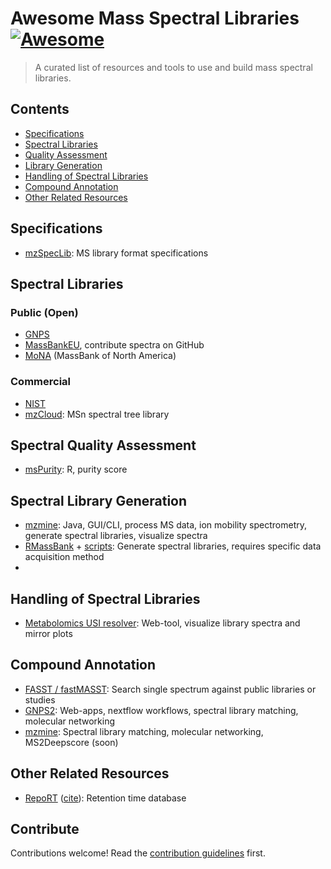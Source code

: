 # Awesome Mass Spectral Libraries [![Awesome](https://awesome.re/badge.svg)](https://awesome.re)

> A curated list of resources and tools to use and build mass spectral libraries.


## Contents

- [Specifications](#specifications)
- [Spectral Libraries](#spectral-libraries)
- [Quality Assessment](#spectral-quality-assessment)
- [Library Generation](#spectral-library-generation)
- [Handling of Spectral Libraries](#handling-of-spectral-libraries)
- [Compound Annotation](#compound-annotation)
- [Other Related Resources](#other-related-resources)


## Specifications
- [mzSpecLib](https://github.com/HUPO-PSI/mzSpecLib): MS library format specifications

## Spectral Libraries

### Public (Open)

- [GNPS](https://gnps-external.ucsd.edu/gnpslibrary)
- [MassBankEU](https://massbank.eu/MassBank/), contribute spectra on GitHub
- [MoNA](https://mona.fiehnlab.ucdavis.edu/) (MassBank of North America)

### Commercial

- [NIST](https://chemdata.nist.gov/dokuwiki/doku.php?id=chemdata:start#libraries)
- [mzCloud](https://www.mzcloud.org/): MSn spectral tree library


## Spectral Quality Assessment

- [msPurity](https://pubs.acs.org/doi/10.1021/acs.analchem.6b04358): R, purity score 

## Spectral Library Generation

- [mzmine](https://github.com/mzmine/mzmine/): Java, GUI/CLI, process MS data, ion mobility spectrometry, generate spectral libraries, visualize spectra
- [RMassBank](https://github.com/MassBank/RMassBank) + [scripts](https://github.com/meowcat/RMassBank-scripts/): Generate spectral libraries, requires specific data acquisition method
- 

## Handling of Spectral Libraries

- [Metabolomics USI resolver](https://metabolomics-usi.gnps2.org/): Web-tool, visualize library spectra and mirror plots

## Compound Annotation

- [FASST / fastMASST](https://fasst.gnps2.org/): Search single spectrum against public libraries or studies 
- [GNPS2](https://gnps2.org/): Web-apps, nextflow workflows, spectral library matching, molecular networking
- [mzmine](https://github.com/mzmine/mzmine/): Spectral library matching, molecular networking, MS2Deepscore (soon)


## Other Related Resources

- [RepoRT](https://github.com/michaelwitting/RepoRT) ([cite](https://www.nature.com/articles/s41592-023-02143-z)): Retention time database

## Contribute

Contributions welcome! Read the [contribution guidelines](contributing.md) first.
